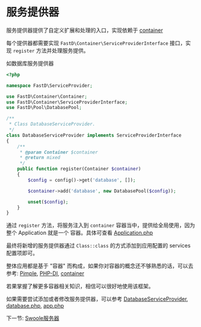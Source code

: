 # 服务提供器

服务提供器提供了自定义扩展和处理的入口，实现依赖于 [container](https://github.com/JanHuang/container)

每个提供器都需要实现 `FastD\Container\ServiceProviderInterface` 接口，实现 `register` 方法并处理服务提供。

如数据库服务提供器

```php
<?php

namespace FastD\ServiceProvider;

use FastD\Container\Container;
use FastD\Container\ServiceProviderInterface;
use FastD\Pool\DatabasePool;

/**
 * Class DatabaseServiceProvider.
 */
class DatabaseServiceProvider implements ServiceProviderInterface
{
    /**
     * @param Container $container
     * @return mixed
     */
    public function register(Container $container)
    {
        $config = config()->get('database', []);

        $container->add('database', new DatabasePool($config));

        unset($config);
    }
}
```

通过 `register` 方法，将服务注入到 `container` 容器当中，提供给全局使用，因为整个 Application 就是一个 容器。具体可查看 [Application.php](../../src/Application.php)

最终将新增的服务提供器通过 `Class::class` 的方式添加到应用配置的 services 配置项即可。

整体应用都是基于 "容器" 而构成，如果你对容器的概念还不够熟悉的话，可以去参考: [Pimple](https://github.com/silexphp/Pimple), [PHP-DI](https://github.com/PHP-DI/PHP-DI), [container](https://github.com/JanHuang/container)

若果掌握了解更多容器相关知识，相信可以很好地使用该框架。

如果需要尝试添加或者修改服务提供器，可以参考 [DatabaseServiceProvider](../../src/ServiceProvider/DatabaseServiceProvider.php), [database.php](../../tests/app/default/config/database.php), [app.php](../../tests/app/default/config/app.php)

下一节: [Swoole服务器](zh-cn/3-9-swoole-server.md)
